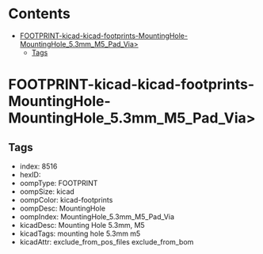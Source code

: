 



Contents
========

* [FOOTPRINT-kicad-kicad-footprints-MountingHole-MountingHole_5.3mm_M5_Pad_Via>](#footprint-kicad-kicad-footprints-mountinghole-mountinghole_53mm_m5_pad_via)
	* [Tags](#tags)

# FOOTPRINT-kicad-kicad-footprints-MountingHole-MountingHole_5.3mm_M5_Pad_Via>

## Tags

- index: 8516
- hexID: 
- oompType: FOOTPRINT
- oompSize: kicad
- oompColor: kicad-footprints
- oompDesc: MountingHole
- oompIndex: MountingHole_5.3mm_M5_Pad_Via
- kicadDesc: Mounting Hole 5.3mm, M5
- kicadTags: mounting hole 5.3mm m5
- kicadAttr: exclude_from_pos_files exclude_from_bom
